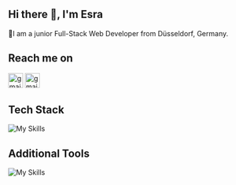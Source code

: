## Hi there 👋, I'm Esra
🌱I am a junior Full-Stack Web Developer from Düsseldorf, Germany.

 ## Reach me on 
[<img src='https://cdn.jsdelivr.net/npm/simple-icons@3.0.1/icons/gmail.svg' alt='gmail' height='30'>](mailto:esrapinarkaya@gmail.com)
[<img src='https://cdn.jsdelivr.net/npm/simple-icons@3.0.1/icons/linkedin.svg' alt='gmail' height='30'>](https://www.linkedin.com/in/www.linkedin.com/in/esra-pinar-berkus/)  

## Tech Stack
![My Skills](https://skillicons.dev/icons?i=js,html,css,react,bootstrap,tailwind,nodejs,express,mongodb,postgresql,sqlite,&theme=light)

## Additional Tools
![My Skills](https://skillicons.dev/icons?i=git,github,vscode,postman,figma)
